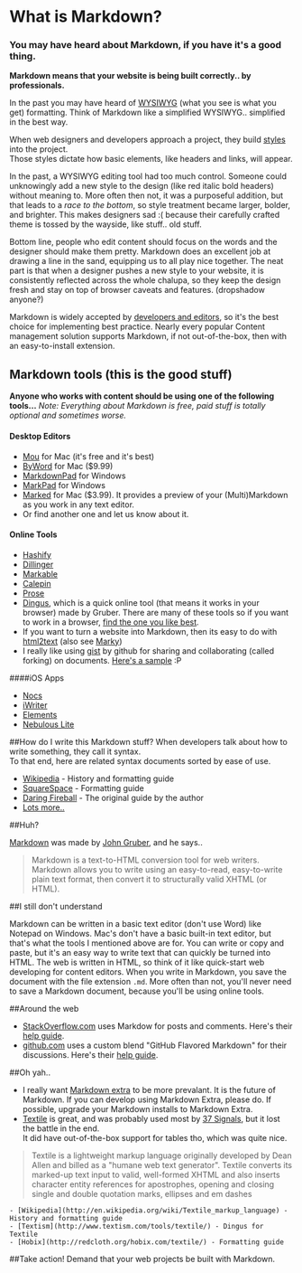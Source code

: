 # What is Markdown?

### You may have heard about Markdown, if you have it's a good thing.
**Markdown means that your website is being built correctly.. by professionals.**

In the past you may have heard of [WYSIWYG](http://en.wikipedia.org/wiki/WYSIWYG) (what you see is what you get) formatting. Think of Markdown like a simplified WYSIWYG.. simplified in the best way.

When web designers and developers approach a project, they build [styles](http://www.w3schools.com/css/) into the project.  
Those styles dictate how basic elements, like headers and links, will appear.

In the past, a WYSIWYG editing tool had too much control. Someone could unknowingly add a new style to the design (like red italic bold headers) without meaning to. More often then not, it was a purposeful addition, but that leads to a *race to the bottom*, so style treatment became larger, bolder, and brighter. This makes designers sad :( because their carefully crafted theme is tossed by the wayside, like stuff.. old stuff.

Bottom line, people who edit content should focus on the words and the designer should make them pretty. Markdown does an excellent job at drawing a line in the sand, equipping us to all play nice together. The neat part is that when a designer pushes a new style to your website, it is consistently reflected across the whole chalupa, so they keep the design fresh and stay on top of browser caveats and features. (dropshadow anyone?)

Markdown is widely accepted by [developers and editors](https://www.google.com/webhp?sourceid=chrome-instant&ie=UTF-8&ion=1&safe=on#hl=en&safe=active&sclient=psy-ab&q=love+markdown&oq=love+markdown&aq=f&aqi=g-v1&aql=1&gs_l=hp.3..0i15.71l18176l0l18448l22l21l1l0l0l0l375l3026l10j7j0j4l23l0.pfwe.1.&pbx=1&bav=on.2,or.r_gc.r_pw.r_cp.r_qf.,cf.osb&fp=841a85abab3be8d1&ion=1&biw=1155&bih=1017), so it's the best choice for implementing best practice. Nearly every popular Content management solution supports Markdown, if not out-of-the-box, then with an easy-to-install extension.

## Markdown tools (this is the good stuff)

**Anyone who works with content should be using one of the following tools...**
*Note: Everything about Markdown is free, paid stuff is totally optional and sometimes worse.*

#### Desktop Editors

- [Mou](http://mouapp.com/) for Mac (it's free and it's best)
- [ByWord](http://bywordapp.com/) for Mac ($9.99)
- [MarkdownPad](http://markdownpad.com) for Windows
- [MarkPad](http://code52.org/DownmarkerWPF) for Windows
- [Marked](http://itunes.apple.com/us/app/marked/id448925439?mt=12) for Mac ($3.99). It provides a preview of your (Multi)Markdown as you work in any text editor.
- Or find another one and let us know about it.

#### Online Tools

- [Hashify](http://hashify.me)
- [Dillinger](http://dillinger.io)
- [Markable](http://markable.in)
- [Calepin](http://calepin.co)
- [Prose](http://prose.io)
- [Dingus](http://daringfireball.net/projects/markdown/dingus), which is a quick online tool (that means it works in your browser) made by Gruber. There are many of these tools so if you want to work in a browser, [find the one you like best](https://www.google.com/webhp?sourceid=chrome-instant&ie=UTF-8&ion=1&safe=on#hl=en&safe=active&sclient=psy-ab&q=online+markdown+editor+tool&oq=online+markdown+editor+tool&aq=f&aqi=q-n1&aql=&gs_sm=3&gs_upl=2271l2271l3l2666l1l1l0l0l0l0l207l207l2-1l1l0&gs_l=hp.3..33i38.2271l2271l3l2667l1l1l0l0l0l0l207l207l2-1l1l0.&pbx=1&bav=on.2,or.r_gc.r_pw.r_cp.r_qf.,cf.osb&fp=d676aabec5c97b83&ion=1&biw=1155&bih=925). 
- If you want to turn a website into Markdown, then its easy to do with [html2text](http://www.aaronsw.com/2002/html2text/) (also see [Marky](http://markdownrules.com/))
- I really like using [gist](https://gist.github.com/) by github for sharing and collaborating (called forking) on documents. [Here's a sample](https://gist.github.com/2152688) :P

####iOS Apps

- [Nocs](http://www.wisd.com/nocs)
- [iWriter](http://www.iawriter.com)
- [Elements](http://www.secondgearsoftware.com/elements)
- [Nebulous Lite](http://nebulousapps.net)

##How do I write this Markdown stuff?
When developers talk about how to write something, they call it syntax.  
To that end, here are related syntax documents sorted by ease of use.

- [Wikipedia](http://en.wikipedia.org/wiki/Markdown) - History and formatting guide
- [SquareSpace](http://www.squarespace.com/display/ShowHelp?section=Markdown) - Formatting guide
- [Daring Fireball](http://daringfireball.net/projects/markdown/syntax) - The original guide by the author
- [Lots more..](https://www.google.com/webhp?sourceid=chrome-instant&ie=UTF-8&ion=1&safe=on#hl=en&gs_nf=1&tok=CMQN6SUMCLapgOH0-cg65w&cp=11&gs_id=2&xhr=t&q=markdown+syntax&pf=p&safe=active&output=search&sclient=psy-ab&oq=markdown+sy&aq=0p&aqi=p-p1g3&aql=&gs_sm=&gs_upl=&gs_l=&pbx=1&bav=on.2,or.r_gc.r_pw.r_cp.r_qf.,cf.osb&fp=d676aabec5c97b83&biw=1115&bih=893&ion=1)

##Huh?

[Markdown](http://daringfireball.net/projects/markdown/) was made by [John Gruber](http://daringfireball.net/), and he says..

> Markdown is a text-to-HTML conversion tool for web writers. Markdown allows you to write using an easy-to-read, easy-to-write plain text format, then convert it to structurally valid XHTML (or HTML).

##I still don't understand

Markdown can be written in a basic text editor (don't use Word) like Notepad on Windows. Mac's don't have a basic built-in text editor, but that's what the tools I mentioned above are for. You can write or copy and paste, but it's an easy way to write text that can quickly be turned into HTML. The web is written in HTML, so think of it like quick-start web developing for content editors. When you write in Markdown, you save the document with the file extension `.md`. More often than not, you'll never need to save a Markdown document, because you'll be using online tools.

##Around the web

* [StackOverflow.com](http://stackoverflow.com/) uses Markdow for posts and comments. Here's their [help guide](http://stackoverflow.com/editing-help).
* [github.com](https://github.com) uses a custom blend "GitHub Flavored Markdown" for their discussions. Here's their [help guide](http://github.github.com/github-flavored-markdown/).

##Oh yah..

- I really want [Markdown extra](http://michelf.com/projects/php-markdown/extra/) to be more prevalant. It is the future of Markdown. If you can develop using Markdown Extra, please do. If possible, upgrade your Markdown installs to Markdown Extra.
- [Textile]() is great, and was probably used most by [37 Signals](http://productblog.37signals.com/products/2007/07/use-textile-in-.html), but it lost the battle in the end.  
It did have out-of-the-box support for tables tho, which was quite nice.
>Textile is a lightweight markup language originally developed by Dean Allen and billed as a "humane web text generator". Textile converts its marked-up text input to valid, well-formed XHTML and also inserts character entity references for apostrophes, opening and closing single and double quotation marks, ellipses and em dashes

	- [Wikipedia](http://en.wikipedia.org/wiki/Textile_markup_language) - History and formatting guide
	- [Textism](http://www.textism.com/tools/textile/) - Dingus for Textile
	- [Hobix](http://redcloth.org/hobix.com/textile/) - Formatting guide

##Take action! 
Demand that your web projects be built with Markdown.
